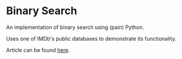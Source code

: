 # Binary Search

An implementation of binary search using (pain) Python.

Uses one of IMDb's public databases to demonstrate its functionality.

Article can be found [here](https://realpython.com/binary-search-python/).
